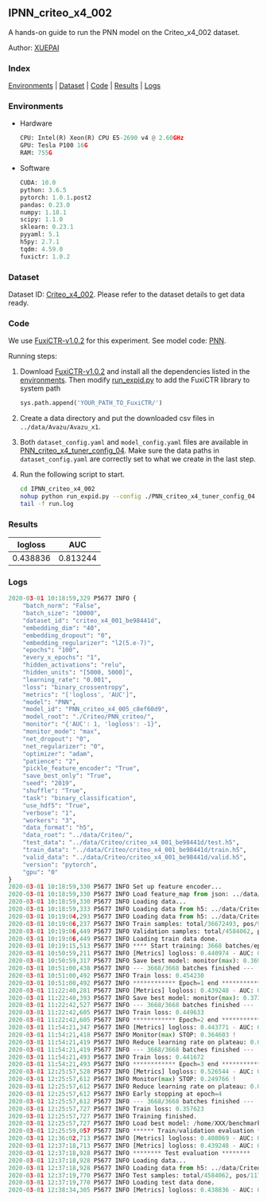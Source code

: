 ## IPNN_criteo_x4_002

A hands-on guide to run the PNN model on the Criteo_x4_002 dataset.

Author: [XUEPAI](https://github.com/xue-pai)

### Index
[Environments](#Environments) | [Dataset](#Dataset) | [Code](#Code) | [Results](#Results) | [Logs](#Logs)

### Environments
+ Hardware

  ```python
  CPU: Intel(R) Xeon(R) CPU E5-2690 v4 @ 2.60GHz
  GPU: Tesla P100 16G
  RAM: 755G

  ```

+ Software

  ```python
  CUDA: 10.0
  python: 3.6.5
  pytorch: 1.0.1.post2
  pandas: 0.23.0
  numpy: 1.18.1
  scipy: 1.1.0
  sklearn: 0.23.1
  pyyaml: 5.1
  h5py: 2.7.1
  tqdm: 4.59.0
  fuxictr: 1.0.2
  ```

### Dataset
Dataset ID: [Criteo_x4_002](https://github.com/openbenchmark/BARS/blob/master/ctr_prediction/datasets/Criteo/README.md#Criteo_x4_002). Please refer to the dataset details to get data ready.

### Code

We use [FuxiCTR-v1.0.2](fuxictr_url) for this experiment. See model code: [PNN](https://github.com/xue-pai/FuxiCTR/blob/v1.0.2/fuxictr/pytorch/models/PNN.py).

Running steps:

1. Download [FuxiCTR-v1.0.2](fuxictr_url) and install all the dependencies listed in the [environments](#environments). Then modify [run_expid.py](./run_expid.py#L5) to add the FuxiCTR library to system path
    
    ```python
    sys.path.append('YOUR_PATH_TO_FuxiCTR/')
    ```

2. Create a data directory and put the downloaded csv files in `../data/Avazu/Avazu_x1`.

3. Both `dataset_config.yaml` and `model_config.yaml` files are available in [PNN_criteo_x4_tuner_config_04](./PNN_criteo_x4_tuner_config_04). Make sure the data paths in `dataset_config.yaml` are correctly set to what we create in the last step.

4. Run the following script to start.

    ```bash
    cd IPNN_criteo_x4_002
    nohup python run_expid.py --config ./PNN_criteo_x4_tuner_config_04 --expid PNN_criteo_x4_005_2c82efe5 --gpu 0 > run.log &
    tail -f run.log
    ```

### Results

| logloss | AUC  |
|:--------------------:|:--------------------:|
| 0.438836 | 0.813244  |


### Logs
```python
2020-03-01 10:18:59,329 P5677 INFO {
    "batch_norm": "False",
    "batch_size": "10000",
    "dataset_id": "criteo_x4_001_be98441d",
    "embedding_dim": "40",
    "embedding_dropout": "0",
    "embedding_regularizer": "l2(5.e-7)",
    "epochs": "100",
    "every_x_epochs": "1",
    "hidden_activations": "relu",
    "hidden_units": "[5000, 5000]",
    "learning_rate": "0.001",
    "loss": "binary_crossentropy",
    "metrics": "['logloss', 'AUC']",
    "model": "PNN",
    "model_id": "PNN_criteo_x4_005_c8ef60d9",
    "model_root": "./Criteo/PNN_criteo/",
    "monitor": "{'AUC': 1, 'logloss': -1}",
    "monitor_mode": "max",
    "net_dropout": "0",
    "net_regularizer": "0",
    "optimizer": "adam",
    "patience": "2",
    "pickle_feature_encoder": "True",
    "save_best_only": "True",
    "seed": "2019",
    "shuffle": "True",
    "task": "binary_classification",
    "use_hdf5": "True",
    "verbose": "1",
    "workers": "3",
    "data_format": "h5",
    "data_root": "../data/Criteo/",
    "test_data": "../data/Criteo/criteo_x4_001_be98441d/test.h5",
    "train_data": "../data/Criteo/criteo_x4_001_be98441d/train.h5",
    "valid_data": "../data/Criteo/criteo_x4_001_be98441d/valid.h5",
    "version": "pytorch",
    "gpu": "0"
}
2020-03-01 10:18:59,330 P5677 INFO Set up feature encoder...
2020-03-01 10:18:59,330 P5677 INFO Load feature_map from json: ../data/Criteo/criteo_x4_001_be98441d/feature_map.json
2020-03-01 10:18:59,330 P5677 INFO Loading data...
2020-03-01 10:18:59,333 P5677 INFO Loading data from h5: ../data/Criteo/criteo_x4_001_be98441d/train.h5
2020-03-01 10:19:04,293 P5677 INFO Loading data from h5: ../data/Criteo/criteo_x4_001_be98441d/valid.h5
2020-03-01 10:19:06,237 P5677 INFO Train samples: total/36672493, pos/9396350, neg/27276143, ratio/25.62%
2020-03-01 10:19:06,449 P5677 INFO Validation samples: total/4584062, pos/1174544, neg/3409518, ratio/25.62%
2020-03-01 10:19:06,449 P5677 INFO Loading train data done.
2020-03-01 10:19:15,513 P5677 INFO **** Start training: 3668 batches/epoch ****
2020-03-01 10:50:59,211 P5677 INFO [Metrics] logloss: 0.440974 - AUC: 0.810732
2020-03-01 10:50:59,317 P5677 INFO Save best model: monitor(max): 0.369758
2020-03-01 10:51:00,438 P5677 INFO --- 3668/3668 batches finished ---
2020-03-01 10:51:00,492 P5677 INFO Train loss: 0.454230
2020-03-01 10:51:00,492 P5677 INFO ************ Epoch=1 end ************
2020-03-01 11:22:40,281 P5677 INFO [Metrics] logloss: 0.439248 - AUC: 0.812742
2020-03-01 11:22:40,393 P5677 INFO Save best model: monitor(max): 0.373495
2020-03-01 11:22:42,527 P5677 INFO --- 3668/3668 batches finished ---
2020-03-01 11:22:42,605 P5677 INFO Train loss: 0.449633
2020-03-01 11:22:42,605 P5677 INFO ************ Epoch=2 end ************
2020-03-01 11:54:21,347 P5677 INFO [Metrics] logloss: 0.443771 - AUC: 0.808374
2020-03-01 11:54:21,418 P5677 INFO Monitor(max) STOP: 0.364603 !
2020-03-01 11:54:21,419 P5677 INFO Reduce learning rate on plateau: 0.000100
2020-03-01 11:54:21,419 P5677 INFO --- 3668/3668 batches finished ---
2020-03-01 11:54:21,493 P5677 INFO Train loss: 0.441672
2020-03-01 11:54:21,493 P5677 INFO ************ Epoch=3 end ************
2020-03-01 12:25:57,528 P5677 INFO [Metrics] logloss: 0.526544 - AUC: 0.776310
2020-03-01 12:25:57,612 P5677 INFO Monitor(max) STOP: 0.249766 !
2020-03-01 12:25:57,612 P5677 INFO Reduce learning rate on plateau: 0.000010
2020-03-01 12:25:57,612 P5677 INFO Early stopping at epoch=4
2020-03-01 12:25:57,612 P5677 INFO --- 3668/3668 batches finished ---
2020-03-01 12:25:57,727 P5677 INFO Train loss: 0.357623
2020-03-01 12:25:57,727 P5677 INFO Training finished.
2020-03-01 12:25:57,727 P5677 INFO Load best model: /home/XXX/benchmarks/Criteo/PNN_criteo/criteo_x4_001_be98441d/PNN_criteo_x4_005_c8ef60d9_model.ckpt
2020-03-01 12:25:59,057 P5677 INFO ****** Train/validation evaluation ******
2020-03-01 12:36:02,713 P5677 INFO [Metrics] logloss: 0.408069 - AUC: 0.846062
2020-03-01 12:37:18,713 P5677 INFO [Metrics] logloss: 0.439248 - AUC: 0.812742
2020-03-01 12:37:18,928 P5677 INFO ******** Test evaluation ********
2020-03-01 12:37:18,928 P5677 INFO Loading data...
2020-03-01 12:37:18,928 P5677 INFO Loading data from h5: ../data/Criteo/criteo_x4_001_be98441d/test.h5
2020-03-01 12:37:19,770 P5677 INFO Test samples: total/4584062, pos/1174544, neg/3409518, ratio/25.62%
2020-03-01 12:37:19,770 P5677 INFO Loading test data done.
2020-03-01 12:38:34,305 P5677 INFO [Metrics] logloss: 0.438836 - AUC: 0.813244

```
